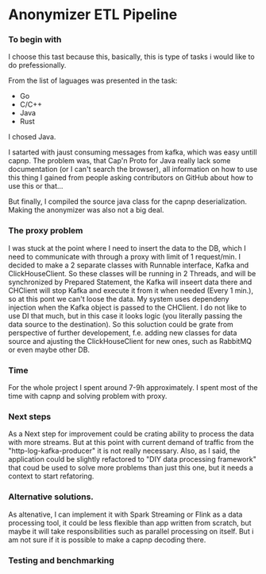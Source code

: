 # Anonymizer ETL Pipeline

### To begin with

I choose this tast because this, basically, this is type of tasks i would like to do prefessionally.

From the list of laguages was presented in the task:
  * Go
  * C/C++
  * Java
  * Rust

I chosed Java.

I satarted with jaust consuming messages from kafka, which was easy untill capnp. The problem was, that Cap'n Proto for Java really lack some documentation (or I can't search the browser), all information on how to use this thing I gained from people asking contributors on GitHub about how to use this or that...

But finally, I compiled the source java class for the capnp deserialization. Making the anonymizer was also not a big deal.

### The proxy problem
I was stuck at the point where I need to insert the data to the DB, which I need to communicate with through a proxy with limit of 1 request/min. I decided to make a 2 separate classes with Runnable interface, Kafka and ClickHouseClient. So these classes will be running in 2 Threads, and will be synchronized by Prepared Statement, the Kafka will inseert data there and CHClient will stop Kafka and execute it from it when needed (Every 1 min.), so at this pont we can't loose the data. My system uses dependeny injection when the Kafka object is passed to the CHClient. I do not like to use DI that much, but in this case it looks logic (you literally passing the data source to the destination). So this soluction could be grate from perspective of further developement, f.e. adding new classes for data source and ajusting the ClickHouseClient for new ones, such as RabbitMQ or even maybe other DB.

### Time
For the whole project I spent around 7-9h approximately. I spent most of the time with capnp and solving problem with proxy.

### Next steps
As a Next step for improvement could be crating ability to process the data with more streams. But at this point with current demand of traffic from the "http-log-kafka-producer" it is not really necessary. Also, as I said, the application could be slightly refactored to "DIY data processing framework" that coud be used to solve more problems than just this one, but it needs a context to start refatoring.

### Alternative solutions.
As altenative, I can implement it with Spark Streaming or Flink as a data processing tool, it could be less flexible than app written from scratch, but maybe it will take responsibilities such as parallel processing on itself. But i am not sure if it is possible to make a capnp decoding there.

### Testing and benchmarking